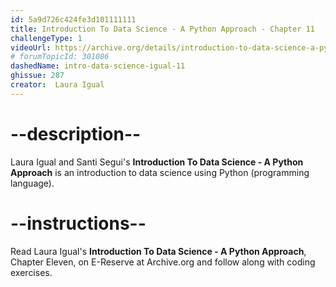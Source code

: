 ```yaml
---
id: 5a9d726c424fe3d101111111
title: Introduction To Data Science - A Python Approach - Chapter 11
challengeType: 1
videoUrl: https://archive.org/details/introduction-to-data-science-a-python-approach-to-concepts-techniques-and-applications
# forumTopicId: 301086
dashedName: intro-data-science-igual-11
ghissue: 287
creator:  Laura Igual
---
```


# --description--

Laura Igual and Santi Segui's __Introduction To Data Science - A Python Approach__ is an introduction to data science using Python (programming language).

# --instructions--

Read Laura Igual's __Introduction To Data Science - A Python Approach__, Chapter Eleven, on E-Reserve at Archive.org and follow along with coding exercises. 